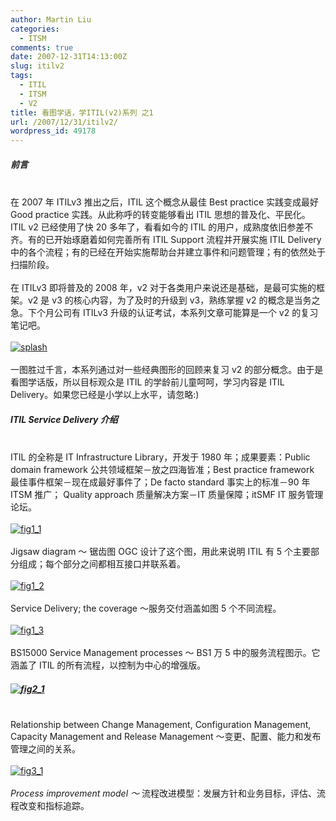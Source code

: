 ```yaml
---
author: Martin Liu
categories:
  - ITSM
comments: true
date: 2007-12-31T14:13:00Z
slug: itilv2
tags:
  - ITIL
  - ITSM
  - V2
title: 看图学话，学ITIL(v2)系列 之1
url: /2007/12/31/itilv2/
wordpress_id: 49178
---
```


##### 前言

<br />在 2007 年 ITILv3 推出之后，ITIL 这个概念从最佳 Best practice 实践变成最好 Good practice 实践。从此称呼的转变能够看出 ITIL 思想的普及化、平民化。ITIL v2 已经使用了快 20 多年了，看看如今的 ITIL 的用户，成熟度依旧参差不齐。有的已开始琢磨着如何完善所有 ITIL Support 流程并开展实施 ITIL Delivery 中的各个流程；有的已经在开始实施帮助台并建立事件和问题管理；有的依然处于扫描阶段。<br /><br />在 ITILv3 即将普及的 2008 年，v2 对于各类用户来说还是基础，是最可实施的框架。v2 是 v3 的核心内容，为了及时的升级到 v3，熟练掌握 v2 的概念是当务之急。下个月公司有 ITILv3 升级的认证考试，本系列文章可能算是一个 v2 的复习笔记吧。<br /><br />[![splash](http://lh4.google.com/liuzh66/R3j5IoClhRI/AAAAAAAAAJo/GKvNXZ7OEvQ/s144/splash%5B4%5D.jpg)](http://lh4.google.com/liuzh66/R3j5IoClhRI/AAAAAAAAAJo/GKvNXZ7OEvQ/splash%5B4%5D)<br /><br />一图胜过千言，本系列通过对一些经典图形的回顾来复习 v2 的部分概念。由于是看图学话版，所以目标观众是 ITIL 的学龄前儿童呵呵，学习内容是 ITIL Delivery。如果您已经是小学以上水平，请忽略:)<br />

##### ITIL Service Delivery 介绍

<br />ITIL 的全称是 IT Infrastructure Library，开发于 1980 年；成果要素：Public domain framework 公共领域框架－放之四海皆准；Best practice framework 最佳事件框架－现在成最好事件了；De facto standard 事实上的标准－90 年 ITSM 推广； Quality approach 质量解决方案－IT 质量保障；itSMF IT 服务管理论坛。<br /><br />[![fig1_1](http://lh5.google.com/liuzh66/R3j5s4ClhTI/AAAAAAAAAJ4/gPPEBI8BEHg/fig1_1%5B3%5D.gif)](http://lh5.google.com/liuzh66/R3j5s4ClhTI/AAAAAAAAAJ4/gPPEBI8BEHg/fig1_1%5B3%5D)<br /><br />Jigsaw diagram ～ 锯齿图 OGC 设计了这个图，用此来说明 ITIL 有 5 个主要部分组成；每个部分之间都相互接口并联系着。<br /><br />[![fig1_2](http://lh5.google.com/liuzh66/R3j504ClhVI/AAAAAAAAAKI/0_2r9JBru3I/fig1_2%5B3%5D.gif)](http://lh5.google.com/liuzh66/R3j504ClhVI/AAAAAAAAAKI/0_2r9JBru3I/fig1_2%5B3%5D)<br /><br />Service Delivery; the coverage ～服务交付涵盖如图 5 个不同流程。<br /><br />[![fig1_3](http://lh5.google.com/liuzh66/R3j594ClhXI/AAAAAAAAAKY/mA7zH6B9Rf4/fig1_3%5B3%5D.gif)](http://lh5.google.com/liuzh66/R3j594ClhXI/AAAAAAAAAKY/mA7zH6B9Rf4/fig1_3%5B3%5D)<br /><br />BS15000 Service Management processes ～ BS1 万 5 中的服务流程图示。它涵盖了 ITIL 的所有流程，以控制为中心的增强版。<br />

##### [![fig2_1](http://lh5.google.com/liuzh66/R3j6E4ClhZI/AAAAAAAAAKo/HzqPNMtDjnI/fig2_1%5B3%5D.gif)](http://lh5.google.com/liuzh66/R3j6E4ClhZI/AAAAAAAAAKo/HzqPNMtDjnI/fig2_1%5B3%5D)

<br />Relationship between Change Management, Configuration Management, Capacity Management and Release Management ～变更、配置、能力和发布管理之间的关系。<br /><br />[![fig3_1](http://lh4.google.com/liuzh66/R3j6_oClhbI/AAAAAAAAAK4/U0FWq6YXMRk/fig3_1%5B4%5D.gif)](http://lh4.google.com/liuzh66/R3j6_oClhbI/AAAAAAAAAK4/U0FWq6YXMRk/fig3_1%5B4%5D)<br /><br />_Process improvement model ～_ 流程改进模型：发展方针和业务目标，评估、流程改变和指标追踪。
